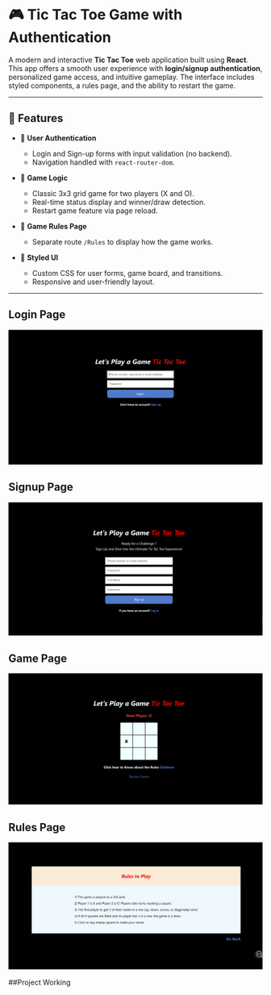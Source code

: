 # 🎮 Tic Tac Toe Game with Authentication

A modern and interactive **Tic Tac Toe** web application built using **React**. This app offers a smooth user experience with **login/signup authentication**, personalized game access, and intuitive gameplay. The interface includes styled components, a rules page, and the ability to restart the game.

---

## 🌟 Features

- 🔐 **User Authentication**
  - Login and Sign-up forms with input validation (no backend).
  - Navigation handled with `react-router-dom`.

- 🎲 **Game Logic**
  - Classic 3x3 grid game for two players (X and O).
  - Real-time status display and winner/draw detection.
  - Restart game feature via page reload.

- 📘 **Game Rules Page**
  - Separate route `/Rules` to display how the game works.

- 💅 **Styled UI**
  - Custom CSS for user forms, game board, and transitions.
  - Responsive and user-friendly layout.

---
## Login Page
![alt text](image.png)

## Signup Page
![alt text](image-1.png)

## Game Page
![alt text](image-2.png)

## Rules Page
![alt text](image-3.png)

##Project Working



